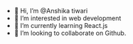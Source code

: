 - 👋 Hi, I’m @Anshika tiwari
- 👀 I’m interested in web development
- 🌱 I’m currently learning React.js
- 💞️ I’m looking to collaborate on Github.

<!---
Anshika-9-tiwari/Anshika-9-tiwari is a ✨ special ✨ repository because its `README.md` (this file) appears on your GitHub profile.
You can click the Preview link to take a look at your changes.
--->
